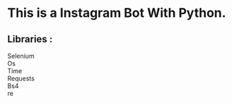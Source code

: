 <html>
	<body>
		<h1>This is a Instagram Bot With Python.</h1>
		<h2>Libraries :</h2>
		<p>Selenium<br>Os<br>Time<br>Requests<br>Bs4<br>re</p>
	</body>
</html>
